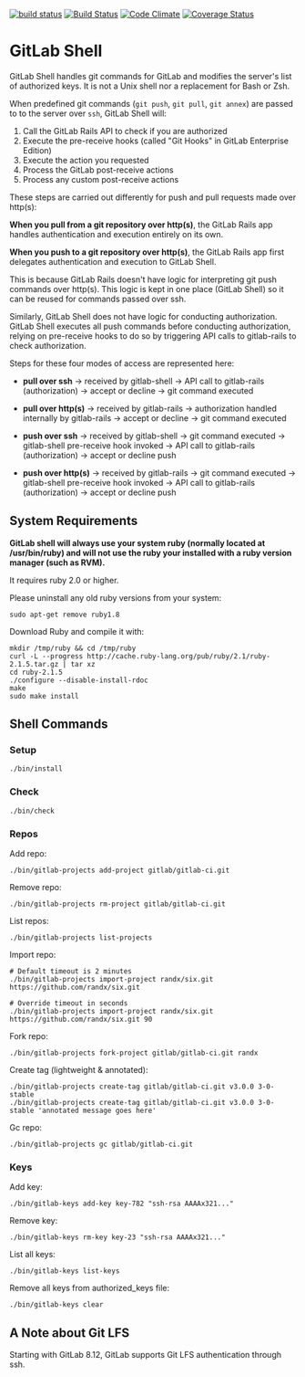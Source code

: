 [![build status](https://gitlab.com/gitlab-org/gitlab-shell/badges/master/build.svg)](https://gitlab.com/gitlab-org/gitlab-shell/commits/master)
[![Build Status](https://semaphoreapp.com/api/v1/projects/a71ddd46-a9cc-4062-875e-7ade19a44927/243336/badge.svg)](https://semaphoreapp.com/gitlabhq/gitlab-shell)
[![Code Climate](https://codeclimate.com/github/gitlabhq/gitlab-shell.svg)](https://codeclimate.com/github/gitlabhq/gitlab-shell)
[![Coverage Status](https://coveralls.io/repos/gitlabhq/gitlab-shell/badge.svg?branch=master)](https://coveralls.io/r/gitlabhq/gitlab-shell)

# GitLab Shell

GitLab Shell handles git commands for GitLab and modifies the server's list of 
authorized keys. It is not a Unix shell nor a replacement for Bash or Zsh.

When predefined git commands (`git push`, `git pull`, `git annex`) are passed to 
to the server over `ssh`, GitLab Shell will:

1. Call the GitLab Rails API to check if you are authorized
1. Execute the pre-receive hooks (called "Git Hooks" in GitLab Enterprise Edition)
1. Execute the action you requested
1. Process the GitLab post-receive actions
1. Process any custom post-receive actions

These steps are carried out differently for push and pull requests made over http(s):

**When you pull from a git repository over http(s)**, the GitLab Rails app handles 
authentication and execution entirely on its own.

**When you push to a git repository over http(s)**, the GitLab Rails app first 
delegates authentication and execution to GitLab Shell.

This is because GitLab Rails doesn't have logic for interpreting git push 
commands over http(s). This logic is kept in one place (GitLab Shell) so it can 
be reused for commands passed over ssh.

Similarly, GitLab Shell does not have logic for conducting authorization. GitLab 
Shell executes all push commands before conducting authorization, relying on 
pre-receive hooks to do so by triggering API calls to gitlab-rails to check 
authorization. 

Steps for these four modes of access are represented here:

- **pull over ssh**  -> received by gitlab-shell -> API call to gitlab-rails (authorization) -> accept or decline -> git command executed
- **pull over http(s)** -> received by gitlab-rails -> authorization handled internally by gitlab-rails -> accept or decline -> git command executed

- **push over ssh**  -> received by gitlab-shell -> git command executed -> gitlab-shell pre-receive hook invoked -> API call to gitlab-rails (authorization) -> accept or decline push
- **push over http(s)** -> received by gitlab-rails -> git command executed -> gitlab-shell pre-receive hook invoked -> API call to gitlab-rails (authorization) -> accept or decline push

## System Requirements

**GitLab shell will always use your system ruby (normally located at /usr/bin/ruby) and will not use the ruby your installed with a ruby version manager (such as RVM).**

It requires ruby 2.0 or higher.

Please uninstall any old ruby versions from your system:

```
sudo apt-get remove ruby1.8
```

Download Ruby and compile it with:

```
mkdir /tmp/ruby && cd /tmp/ruby
curl -L --progress http://cache.ruby-lang.org/pub/ruby/2.1/ruby-2.1.5.tar.gz | tar xz
cd ruby-2.1.5
./configure --disable-install-rdoc
make
sudo make install
```
## Shell Commands

### Setup

    ./bin/install

### Check

    ./bin/check

### Repos

Add repo:

    ./bin/gitlab-projects add-project gitlab/gitlab-ci.git

Remove repo:

    ./bin/gitlab-projects rm-project gitlab/gitlab-ci.git

List repos:

    ./bin/gitlab-projects list-projects

Import repo:

    # Default timeout is 2 minutes
    ./bin/gitlab-projects import-project randx/six.git https://github.com/randx/six.git

    # Override timeout in seconds
    ./bin/gitlab-projects import-project randx/six.git https://github.com/randx/six.git 90

Fork repo:

    ./bin/gitlab-projects fork-project gitlab/gitlab-ci.git randx

Create tag (lightweight & annotated):

    ./bin/gitlab-projects create-tag gitlab/gitlab-ci.git v3.0.0 3-0-stable
    ./bin/gitlab-projects create-tag gitlab/gitlab-ci.git v3.0.0 3-0-stable 'annotated message goes here'

Gc repo:

    ./bin/gitlab-projects gc gitlab/gitlab-ci.git

### Keys

Add key:

    ./bin/gitlab-keys add-key key-782 "ssh-rsa AAAAx321..."

Remove key:

    ./bin/gitlab-keys rm-key key-23 "ssh-rsa AAAAx321..."

List all keys:

    ./bin/gitlab-keys list-keys


Remove all keys from authorized_keys file:

    ./bin/gitlab-keys clear

## A Note about Git LFS

Starting with GitLab 8.12, GitLab supports Git LFS authentication through ssh.
